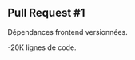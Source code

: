 <!-- .slide: data-background="images/first-pr.png" -->

## Pull Request #1

Dépendances frontend versionnées.

-20K lignes de code.
